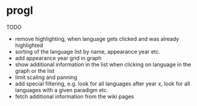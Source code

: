 progl
=====

TODO

- remove highlighting, when language gets clicked and was already highlighted
- sorting of the language list by name, appearance year etc.
- add appearance year grid in graph
- show additional information in the list when clicking on language in the graph or the list
- limit scaling and panning
- add special filtering, e.g. look for all languages after year x, look for all languages with a given paradigm etc.
- fetch additional information from the wiki pages
